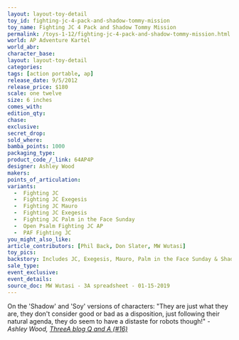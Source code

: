 ```yaml
---
layout: layout-toy-detail 
toy_id: fighting-jc-4-pack-and-shadow-tommy-mission
toy_name: Fighting JC 4 Pack and Shadow Tommy Mission
permalink: /toys-1-12/fighting-jc-4-pack-and-shadow-tommy-mission.html
world: AP Adventure Kartel
world_abr: 
character_base: 
layout: layout-toy-detail
categories: 
tags: [action portable, ap] 
release_date: 9/5/2012
release_price: $180 
scale: one twelve
size: 6 inches
comes_with: 
edition_qty: 
chase: 
exclusive: 
secret_drop: 
sold_where: 
bamba_points: 1000
packaging_type: 
product_code_/_link: 64AP4P
designer: Ashley Wood
makers: 
points_of_articulation: 
variants: 
  -  Fighting JC
  -  Fighting JC Exegesis
  -  Fighting JC Mauro
  -  Fighting JC Exegesis
  -  Fighting JC Palm in the Face Sunday
  -  Open Psalm Fighting JC AP
  -  PAF Fighting JC
you_might_also_like: 
article_contributors: [Phil Back, Don Slater, MW Wutasi]
toy_pics: 
backstory: Includes JC, Exegesis, Mauro, Palm in the Face Sunday & Shadow Tommy Mission
sale_type: 
event_exclusive: 
event_details: 
source_doc: MW Wutasi - 3A spreadsheet - 01-15-2019
---
```

On the 'Shadow' and 'Soy' versions of characters:
"They are just what they are, they don't consider good or bad as a disposition, just following their natural agenda, they do seem to have a distaste for robots though!"
<cite>- Ashley Wood, <a href="http://worldof3alegion.forumotion.com/t287-qa-sessions-with-ashley-wood" target="_blank">ThreeA blog Q and A (#16)</a></cite>
